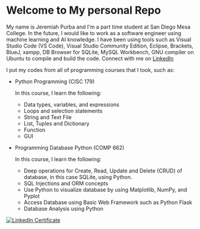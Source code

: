 # Welcome to My personal Repo
My name is Jeremiah Purba and I'm a part time student at San Diego Mesa College. In the future, I would like to work as a software engineer using machine learning and AI knowledge. I have been using tools such as Visual Studio Code (VS Code), Visual Studio Community Edition, Eclipse, Brackets, BlueJ, xampp, DB Browser for SQLite, MySQL Workbench, GNU compiler on Ubuntu to compile and build the code. Connect with me on [LinkedIn](https://www.linkedin.com/in/jeremiah-purba-a429462a7/) 

I put my codes from all of programming courses that I took, such as:
* Python Programming (CISC 179)
  
  In this course, I learn the following:
  * Data types, variables, and expressions
  * Loops and selection statements 
  * String and Text File
  * List, Tuples and Dictionary
  * Function
  * GUI
    
* Programming Database Python (COMP 662)
  
  In this course, I learn the following:
  * Deep operations for Create, Read, Update and Delete (CRUD) of database, in this case SQLite, using Python.
  * SQL Injections and ORM concepts
  * Use Python to visualize database by using Matplotlib, NumPy, and Pyplot
  * Access Database using Basic Web Framework such as Python Flask
  * Database Analysis using Python

[![LinkedIn Certificate](https://media.licdn.com/dms/image/v2/D5622AQGVCijtRVxUBg/feedshare-shrink_1280/feedshare-shrink_1280/0/1704176144456?e=1754524800&v=beta&t=aqhJlLXTg5k4LfMq_T3Nte2zVXIzz6Q89PheJbToTrI)]([YOUR_CERTIFICATE_URL](https://www.linkedin.com/learning/certificates/f712f835443b24df77af43096f5dfb8bbc90317f4f233fba3f47195e6ccc3c11))
